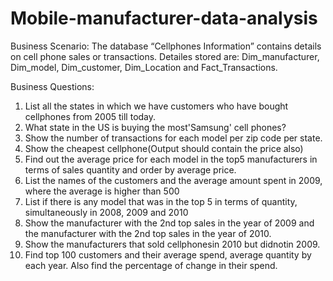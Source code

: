 # Mobile-manufacturer-data-analysis
Business Scenario: The database “Cellphones Information” contains details on cell phone sales or transactions. 
Detailes stored are: Dim_manufacturer, Dim_model, Dim_customer, Dim_Location and Fact_Transactions.

Business Questions:
1. List all the states in which we have customers who have bought cellphones from 2005 till today.
2. What state in the US is buying the most'Samsung' cell phones?
3. Show the number of transactions for each model per zip code per state.
4. Show the cheapest cellphone(Output should contain the price also)
5. Find out the average price for each model in the top5 manufacturers in terms of sales quantity and order by average price.
6. List the names of the customers and the average amount spent in 2009, where the average is higher than 500
7. List if there is any model that was in the top 5 in terms of quantity, simultaneously in 2008, 2009 and 2010
8. Show the manufacturer with the 2nd top sales in the year of 2009 and the manufacturer with the 2nd top sales in the year of 2010.
9. Show the manufacturers that sold cellphonesin 2010 but didnotin 2009.
10. Find top 100 customers and their average spend, average quantity by each year. Also find the percentage of change in their spend. 

